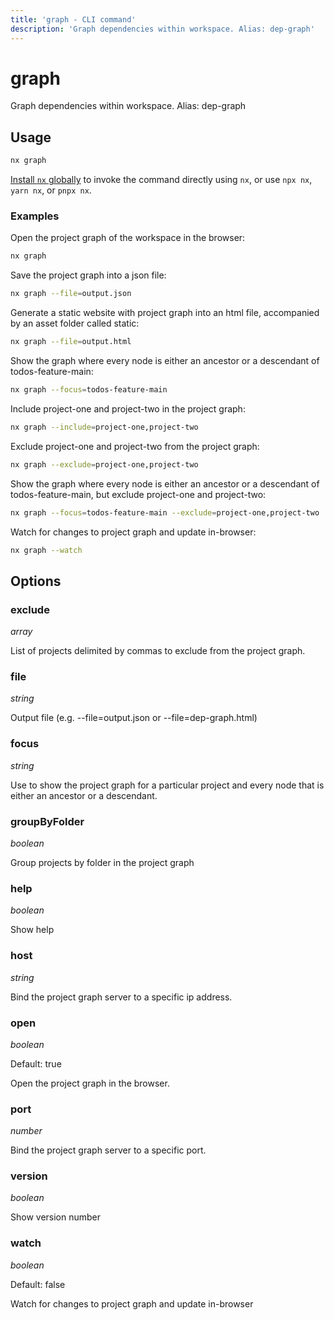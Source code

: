 ```yaml
---
title: 'graph - CLI command'
description: 'Graph dependencies within workspace. Alias: dep-graph'
---
```


# graph

Graph dependencies within workspace. Alias: dep-graph

## Usage

```bash
nx graph
```

[Install `nx` globally](/getting-started/nx-setup#install-nx) to invoke the command directly using `nx`, or use `npx nx`, `yarn nx`, or `pnpx nx`.

### Examples

Open the project graph of the workspace in the browser:

```bash
nx graph
```

Save the project graph into a json file:

```bash
nx graph --file=output.json
```

Generate a static website with project graph into an html file, accompanied by an asset folder called static:

```bash
nx graph --file=output.html
```

Show the graph where every node is either an ancestor or a descendant of todos-feature-main:

```bash
nx graph --focus=todos-feature-main
```

Include project-one and project-two in the project graph:

```bash
nx graph --include=project-one,project-two
```

Exclude project-one and project-two from the project graph:

```bash
nx graph --exclude=project-one,project-two
```

Show the graph where every node is either an ancestor or a descendant of todos-feature-main, but exclude project-one and project-two:

```bash
nx graph --focus=todos-feature-main --exclude=project-one,project-two
```

Watch for changes to project graph and update in-browser:

```bash
nx graph --watch
```

## Options

### exclude

_array_

List of projects delimited by commas to exclude from the project graph.

### file

_string_

Output file (e.g. --file=output.json or --file=dep-graph.html)

### focus

_string_

Use to show the project graph for a particular project and every node that is either an ancestor or a descendant.

### groupByFolder

_boolean_

Group projects by folder in the project graph

### help

_boolean_

Show help

### host

_string_

Bind the project graph server to a specific ip address.

### open

_boolean_

Default: true

Open the project graph in the browser.

### port

_number_

Bind the project graph server to a specific port.

### version

_boolean_

Show version number

### watch

_boolean_

Default: false

Watch for changes to project graph and update in-browser
